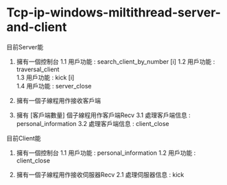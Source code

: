 # Tcp-ip-windows-miltithread-server-and-client
目前Server能
1. 擁有一個控制台
1.1 用戶功能 : search_client_by_number [i]
1.2 用戶功能 : traversal_client		
1.3 用戶功能 : kick [i]			
1.4 用戶功能 : server_close			

2. 擁有一個子線程用作接收客戶端

3. 擁有 [客戶端數量] 個子線程用作客戶端Recv
3.1 處理客戶端信息 : personal_information
3.2 處理客戶端信息 : client_close

目前Client能
1. 擁有一個控制台
1.1 用戶功能 : personal_information
1.2 用戶功能 : client_close

2. 擁有一個子線程用作接收伺服器Recv
2.1 處理伺服器信息 : kick
